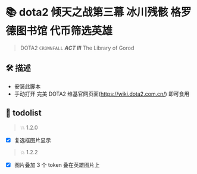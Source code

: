 # 📚 dota2 倾天之战第三幕 冰川残骸 格罗德图书馆 代币筛选英雄

> DOTA2 `CROWNFALL` **_ACT III_** <The Frosts of Icewrack>
> The Library of Gorod

## 🛠️ 描述

- 安装此脚本
- 手动打开 完美 DOTA2 维基官网页面(https://wiki.dota2.com.cn/) 即可食用

## 🐞 todolist

> 💥 1.2.0

- [x] 复选框图片显示

> 💥 1.2.2

- [x] 图片叠加 3 个 token 叠在英雄图片上
